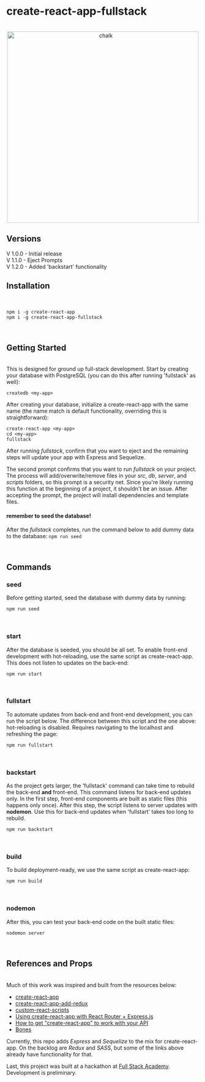 # create-react-app-fullstack
<br/>

<div align="center">
	<img width="500" src="https://github.com/ekatzenstein/create-react-app-fullstack/blob/master/homepage.png?raw=true" alt="chalk">
</div>

## Versions
V 1.0.0 - Initial release <br/>
V 1.1.0 - Eject Prompts <br/>
V 1.2.0 - Added 'backstart' functionality <br/>

## Installation
<br/>

```
npm i -g create-react-app
npm i -g create-react-app-fullstack
```

<br/>

## Getting Started
<br/>
This is designed for ground up full-stack development. Start by creating your database with PostgreSQL (you can do this after running 'fullstack' as well):<br/>

```
createdb <my-app>
```  

After creating your database, initialize a create-react-app with the same name (the name match is default functionality, overriding this is straightforward):<br/>

```
create-react-app <my-app>
cd <my-app>
fullstack
```

After running *fullstack*, confirm that you want to eject and the remaining steps will update your app with Express and Sequelize.

The second prompt confirms that you want to run *fullstack* on your project. The process will add/overwrite/remove files in your *src*, *db*, *server*, and *scripts* folders, so this prompt is a security net. Since you're likely running this function at the beginning of a project, it shouldn't be an issue. After accepting the prompt, the project will install dependencies and template files.

#### remember to seed the database!

After the *fullstack* completes, run the command below to add dummy data to the database: `npm run seed`

<br/>

## Commands

### seed

Before getting started, seed the database with dummy data by running:

```
npm run seed
```

<br/>

### start

After the database is seeded, you should be all set. To enable front-end development with hot-reloading, use the same script as create-react-app. This does not listen to updates on the back-end:

```
npm run start
```


<br/>

### fullstart

To automate updates from back-end and front-end development, you can run the script below. The difference between this script and the one above: hot-reloading is disabled. Requires navigating to the localhost and refreshing the page:

```
npm run fullstart
```

<br/>

### backstart

As the project gets larger, the 'fullstack' command can take time to rebuild the back-end **and** front-end. This command listens for back-end updates only.  In the first step, front-end components are built as static files (this happens only once). After this step, the script listens to server updates with **nodemon**. Use this for back-end updates when 'fullstart' takes too long to rebuild.

```
npm run backstart
```


<br/>

### build

To build deployment-ready, we use the same script as create-react-app:

```
npm run build
```


<br/>

### nodemon
After this, you can test your back-end code on the built static files:

```
nodemon server
```


<br/>

## References and Props
<br/>
Much of this work was inspired and built from the resources below:

* [create-react-app](https://www.npmjs.com/package/create-react-app)
* [create-react-app-add-redux](https://www.npmjs.com/package/create-react-app-add-redux)
* [custom-react-scripts](https://www.npmjs.com/package/custom-react-scripts)
* [Using create-react-app with React Router + Express.js](https://medium.com/@patriciolpezjuri/using-create-react-app-with-react-router-express-js-8fa658bf892d)
* [How to get "create-react-app" to work with your API](https://www.fullstackreact.com/articles/using-create-react-app-with-a-server/)
* [Bones](https://github.com/queerviolet/bones)

Currently, this repo adds *Express* and *Sequelize* to the mix for create-react-app. On the backlog are *Redux* and *SASS*, but some of the links above already have functionality for that.

Last, this project was built at a hackathon at [Full Stack Academy](https://www.fullstackacademy.com/). Development is preliminary.
